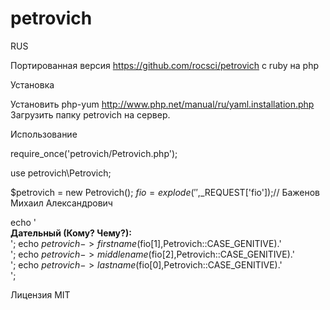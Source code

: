 petrovich
=========

RUS

Портированная версия https://github.com/rocsci/petrovich с ruby на php

Установка

Установить php-yum http://www.php.net/manual/ru/yaml.installation.php
Загрузить папку petrovich на сервер.

Использование

require_once('petrovich/Petrovich.php');

use petrovich\Petrovich;

$petrovich = new Petrovich();
$fio = explode(' ',$_REQUEST['fio']);// Баженов Михаил Александрович

echo '<br /><strong>Дательный (Кому? Чему?):</strong><br />';
echo $petrovich->firstname($fio[1],Petrovich::CASE_GENITIVE).'<br />';
echo $petrovich->middlename($fio[2],Petrovich::CASE_GENITIVE).'<br />';
echo $petrovich->lastname($fio[0],Petrovich::CASE_GENITIVE).'<br />';

Лицензия MIT
